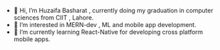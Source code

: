 - 👋 Hi, I’m Huzaifa Basharat , currently doing my graduation in computer sciences from CIIT , Lahore.
- 👀 I’m interested in MERN-dev , ML and mobile app development.
- 🌱 I’m currently learning React-Native for developing cross platform mobile apps.


<!---
huzaifa-190/huzaifa-190 is a ✨ special ✨ repository because its `README.md` (this file) appears on your GitHub profile.
You can click the Preview link to take a look at your changes.
--->
